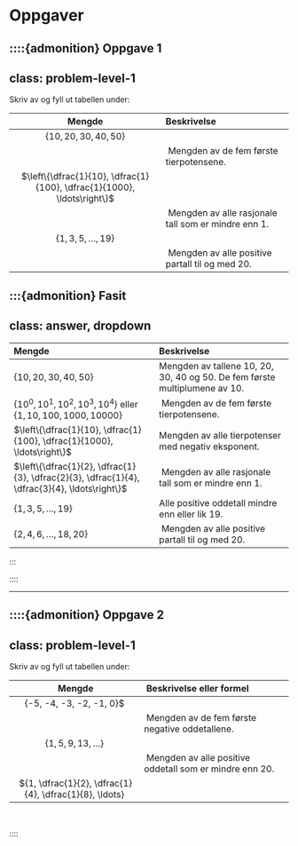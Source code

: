 # Oppgaver

::::{admonition} Oppgave 1
---
class: problem-level-1
---

Skriv av og fyll ut tabellen under:

| Mengde | Beskrivelse |
|:---:|:---|
| $\{10, 20, 30, 40, 50\}$ |  |
| | Mengden av de fem første tierpotensene. |
| $\left\{\dfrac{1}{10}, \dfrac{1}{100}, \dfrac{1}{1000}, \ldots\right\}$ |  |
| | Mengden av alle rasjonale tall som er mindre enn $1$. |
| $\{1, 3, 5, \ldots, 19\}$ |  |
| | Mengden av alle positive partall til og med 20. |

:::{admonition} Fasit
---
class: answer, dropdown
---

| Mengde | Beskrivelse |
|:---|:---|
| $\{10, 20, 30, 40, 50\}$ | Mengden av tallene $10$, $20$, $30$, $40$ og $50$. De fem første multiplumene av 10. |
| $\{10^0, 10^1, 10^2, 10^3, 10^4\}$ eller $\{1, 10, 100, 1000, 10000\}$  | Mengden av de fem første tierpotensene. |
| $\left\{\dfrac{1}{10}, \dfrac{1}{100}, \dfrac{1}{1000}, \ldots\right\}$ | Mengden av alle tierpotenser med negativ eksponent. |
| $\left\{\dfrac{1}{2}, \dfrac{1}{3}, \dfrac{2}{3}, \dfrac{1}{4}, \dfrac{3}{4}, \ldots\right\}$ | Mengden av alle rasjonale tall som er mindre enn $1$. |
| $\{1, 3, 5, \ldots, 19\}$ | Alle positive oddetall mindre enn eller lik 19. |
| $\{2, 4, 6, \ldots, 18, 20\}$ | Mengden av alle positive partall til og med 20. |
:::


::::

---

::::{admonition} Oppgave 2
---
class: problem-level-1
---
Skriv av og fyll ut tabellen under:

| Mengde | Beskrivelse eller formel |
|:---:|:---|
| \{-5, -4, -3, -2, -1, 0\}$ |  |
| | Mengden av de fem første negative oddetallene. |
| $\{1, 5, 9, 13, \ldots\}$ |  |
| | Mengden av alle positive oddetall som er mindre enn 20. |
| $\{1, \dfrac{1}{2}, \dfrac{1}{4}, \dfrac{1}{8}, \ldots\} |  |
 

::::